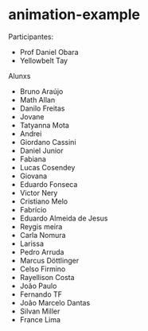 # animation-example

Participantes:

<ul>
	<li>Prof Daniel Obara</li>
	<li>Yellowbelt Tay</li>
</ul>

Alunxs

<ul>
	<li>Bruno Araújo</li>
	<li>Math Allan</li>
	<li>Danilo Freitas</li>
	<li>Jovane</li>
  <li>Tatyanna Mota</li>
	<li>Andrei</li>
	<li>Giordano Cassini</li>
	<li>Daniel Junior</li>
	<li>Fabiana</li>
	<li>Lucas Cosendey</li>
	<li>Giovana</li>
	<li>Eduardo Fonseca</li>
	<li>Victor Nery</li>
	<li>Cristiano Melo</li>
	<li>Fabrício</li>
	<li>Eduardo Almeida de Jesus</li>
	<li>Reygis meira</li>
	<li>Carla Nomura</li>
  <li>Larissa</li>
	<li>Pedro Arruda</li>
	<li>Marcus Döttlinger</li>
	<li>Celso Firmino</li>
	<li>Rayellison Costa </li>
	<li>João Paulo</li>
	<li>Fernando TF</li>
  <li>João Marcelo Dantas</li>
	<li>Silvan Miller</li>
	<li>France Lima</li>
</ul>
